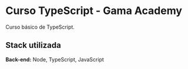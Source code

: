 
# Curso TypeScript - Gama Academy

Curso básico de TypeScript.


## Stack utilizada


**Back-end:** Node, TypeScript, JavaScript

